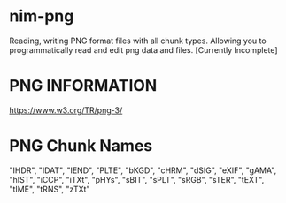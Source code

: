 # nim-png
Reading, writing PNG format files with all chunk types. Allowing you to programmatically read and edit  png data  and files. [Currently Incomplete]

# PNG INFORMATION
https://www.w3.org/TR/png-3/

# PNG Chunk Names

"IHDR", "IDAT", "IEND", "PLTE", 
"bKGD", "cHRM", "dSIG", "eXIF", 
"gAMA", "hIST", "iCCP", "iTXt", 
"pHYs", "sBIT", "sPLT", "sRGB", 
"sTER", "tEXT", "tIME", "tRNS", 
"zTXt"
